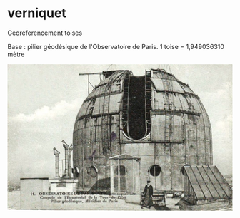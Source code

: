# verniquet
Georeferencement toises

Base : pilier géodésique de l'Observatoire de Paris.
1 toise = 1,949036310 mètre


![Screenshot](img/Observatoire.jpg)

